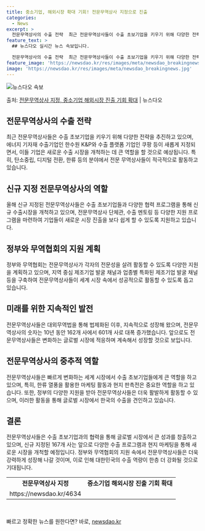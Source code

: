 ```yaml
---
title: 중소기업, 해외시장 확대 기회! 전문무역상사 지정으로 진출
categories:
  - News
excerpt: >
  전문무역상사의 수출 전략  최근 전문무역상사들이 수출 초보기업을 키우기 위해 다양한 전략을 추진하고 있습니다…
feature_text: >
  ## 뉴스다오 실시간 뉴스 속보입니다.

  전문무역상사의 수출 전략  최근 전문무역상사들이 수출 초보기업을 키우기 위해 다양한 전략을 추진하고 있습니다…
feature_image: 'https://newsdao.kr/res/images/meta/newsdao_breakingnews.jpg'
image: 'https://newsdao.kr/res/images/meta/newsdao_breakingnews.jpg'
---
```


![뉴스다오 속보](https://newsdao.kr/res/images/meta/newsdao_breakingnews.jpg)

<p>출처: <a href="https://newsdao.kr/4634" rel="dofollow">전문무역상사 지정, 중소기업 해외시장 진출 기회 확대</a> | 뉴스다오</p>

<h2 data-ke-size="size26">전문무역상사의 수출 전략</h2>
<p data-ke-size="size16">최근 전문무역상사들은 수출 초보기업을 키우기 위해 다양한 전략을 추진하고 있으며, 에너지 기자재 수출기업인 한수원 K&P와 수출 플랫폼 기업인 쿠팡 등이 새롭게 지정되면서, 이들 기업은 새로운 수출 시장을 개척하는 데 큰 역할을 할 것으로 예상됩니다. 특히, 탄소중립, 디지털 전환, 한류 등의 분야에서 전문 무역상사들이 적극적으로 활동하고 있습니다.</p>

<h2 data-ke-size="size26">신규 지정 전문무역상사의 역할</h2>
<p data-ke-size="size16">올해 신규 지정된 전문무역상사들은 수출 초보기업들과 다양한 협력 프로그램을 통해 신규 수출시장을 개척하고 있으며, 전문무역상사 단체관, 수출 멘토링 등 다양한 지원 프로그램을 마련하여 기업들이 새로운 시장 진출을 보다 쉽게 할 수 있도록 지원하고 있습니다.</p>

<h2 data-ke-size="size26">정부와 무역협회의 지원 계획</h2>
<p data-ke-size="size16">정부와 무역협회는 전문무역상사가 각자의 전문성을 살려 활동할 수 있도록 다양한 지원을 계획하고 있으며, 지역 중심 제조기업 발굴 채널과 업종별 특화된 제조기업 발굴 채널 등을 구축하여 전문무역상사들이 세계 시장 속에서 성공적으로 활동할 수 있도록 돕고 있습니다.</p>

<h2 data-ke-size="size26">미래를 위한 지속적인 발전</h2>
<p data-ke-size="size16">전문무역상사들은 대외무역법을 통해 법제화된 이후, 지속적으로 성장해 왔으며, 전문무역상사의 숫자는 10년 동안 162개 사에서 601개 사로 대폭 증가했습니다. 앞으로도 전문무역상사들은 변화하는 글로벌 시장에 적응하며 계속해서 성장할 것으로 보입니다.</p>

<h2 data-ke-size="size26">전문무역상사의 중추적 역할</h2>
<p data-ke-size="size16">전문무역상사들은 빠르게 변화하는 세계 시장에서 수출 초보기업들에게 큰 역할을 하고 있으며, 특히, 한류 열풍을 활용한 마케팅 활동과 현지 판촉전은 중요한 역할을 하고 있습니다. 또한, 정부의 다양한 지원을 받아 전문무역상사들은 더욱 활발하게 활동할 수 있으며, 이러한 활동을 통해 글로벌 시장에서 한국의 수출을 견인하고 있습니다.</p>

<h2 data-ke-size="size26">결론</h2>
<p data-ke-size="size16">전문무역상사들은 수출 초보기업과의 협력을 통해 글로벌 시장에서 큰 성과를 창출하고 있으며, 신규 지정된 167개 사는 앞으로 다양한 수출 프로그램과 현지 마케팅을 통해 새로운 시장을 개척할 예정입니다. 정부와 무역협회의 지원 속에서 전문무역상사들은 더욱 강력하게 성장해 나갈 것이며, 이로 인해 대한민국의 수출 역량이 한층 더 강화될 것으로 기대됩니다.</p>

<table>
    <tr>
        <td style="text-align: center; height: 17px;"><b>전문무역상사 지정</b></td>
        <td style="text-align: center; height: 17px;"><b>중소기업 해외시장 진출 기회 확대</b></td>
    </tr>
    <tr>
        <td style="text-align: center; height: 17px;">https://newsdao.kr/4634</td>
        <td style="text-align: center; height: 17px;"></td>
    </tr>
</table>
<p data-ke-size="size16">&nbsp;</p> 

빠르고 정확한 뉴스를 원한다면? 바로, <a href="https://newsdao.kr" rel="dofollow">newsdao.kr</a>



